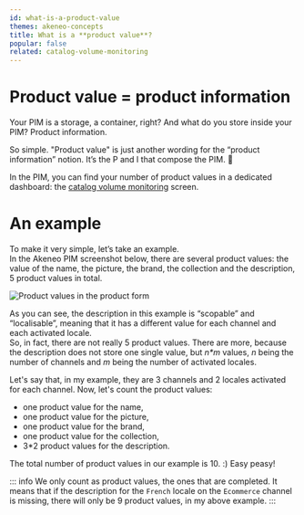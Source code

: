 ```yaml
---
id: what-is-a-product-value
themes: akeneo-concepts
title: What is a **product value**?
popular: false
related: catalog-volume-monitoring
---
```


# Product value = product information

Your PIM is a storage, a container, right? And what do you store inside your PIM? Product information.   

So simple. "Product value" is just another wording for the “product information” notion. It’s the P and I that compose the PIM. 🙂

In the PIM, you can find your number of product values in a dedicated dashboard: the [catalog volume monitoring](/articles/catalog-volume-monitoring.html) screen.

# An example

To make it very simple, let’s take an example.  
In the Akeneo PIM screenshot below, there are several product values: the value of the name, the picture, the brand, the collection and the description, 5 product values in total.

![Product values in the product form](../img/Products_PEF_ProductValue.png)

As you can see, the description in this example is “scopable” and “localisable”, meaning that it has a different value for each channel and each activated locale.   
So, in fact, there are not really 5 product values. There are more, because the description does not store one single value, but _n*m_ values, _n_ being the number of channels and _m_ being the number of activated locales.

Let's say that, in my example, they are 3 channels and 2 locales activated for each channel. Now, let's count the product values:
- one product value for the name,
- one product value for the picture,
- one product value for the brand,
- one product value for the collection,
- 3*2 product values for the description.

The total number of product values in our example is 10. :) Easy peasy!

::: info
We only count as product values, the ones that are completed. It means that if the description for the `French` locale on the `Ecommerce` channel is missing, there will only be 9 product values, in my above example.
:::
